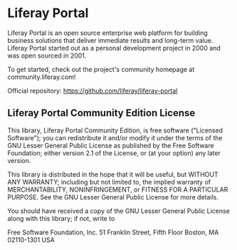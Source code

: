 # Liferay Portal
Liferay Portal is an open source enterprise web platform for building business solutions that deliver immediate results and long-term value. Liferay Portal started out as a personal development project in 2000 and was open sourced in 2001.

To get started, check out the project's community homepage at community.liferay.com!

Official repository: https://github.com/liferay/liferay-portal

## Liferay Portal Community Edition License
This library, Liferay Portal Community Edition, is free software ("Licensed Software"); you can redistribute it and/or modify it under the terms of the GNU Lesser General Public License as published by the Free Software Foundation; either version 2.1 of the License, or (at your option) any later version.

This library is distributed in the hope that it will be useful, but WITHOUT ANY WARRANTY; including but not limited to, the implied warranty of MERCHANTABILITY, NONINFRINGEMENT, or FITNESS FOR A PARTICULAR PURPOSE. See the GNU Lesser General Public License for more details.

You should have received a copy of the GNU Lesser General Public License along with this library; if not, write to

Free Software Foundation, Inc.
51 Franklin Street, Fifth Floor
Boston, MA 02110-1301 USA

